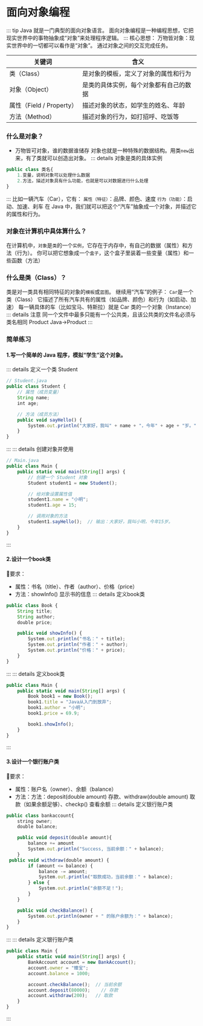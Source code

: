 # 面向对象编程
::: tip Java 就是一门典型的面向对象语言。
面向对象编程是一种编程思想，它把现实世界中的事物抽象成“对象”来处理程序逻辑。
:::
核心思想：
万物皆对象：现实世界中的一切都可以看作是“对象”。
通过对象之间的交互完成任务。

| 关键词                  | 含义                  |
| -------------------- | ------------------- |
| 类（Class）             | 是对象的模板，定义了对象的属性和行为  |
| 对象（Object）           | 是类的具体实例，每个对象都有自己的数据 |
| 属性（Field / Property） | 描述对象的状态，如学生的姓名、年龄   |
| 方法（Method）           | 描述对象的行为，如打招呼、吃饭等    |
### 什么是对象？
- 万物皆可对象，谁的数据谁储存
对象也就是一种特殊的数据结构。用类`new`出来，有了类就可以创造出对象。
::: details 对象是类的具体实例
```js
public class 类名{
	1.变量，说明对象可以处理什么数据
	2.方法，描述对象具有什么功能，也就是可以对数据进行什么处理
}
```
:::
比如一辆汽车（Car），它有：
`属性（特征）`：品牌、颜色、速度
`行为（功能）`：启动、加速、刹车
在 Java 中，我们就可以把这个“汽车”抽象成一个对象，并描述它的属性和行为。
### 对象在计算机中具体算什么？
在计算机中，`对象`是`类`的一个`实例`，它存在于内存中，有自己的数据（属性）和方法（行为）。
你可以把它想象成一个`盒子`，这个盒子里装着一些变量（属性）和一些函数（方法）
### 什么是类（Class）？
类是对一类具有相同特征的对象的`模板`或`蓝图`。
继续用“汽车”的例子：
`Car`是一个类（Class）
它描述了所有汽车共有的属性（如品牌、颜色）和行为（如启动、加速）
每一辆具体的车（比如宝马、特斯拉）就是 Car 类的一个对象（Instance）
::: details 注意
同一个文件中最多只能有一个公共类，且该公共类的文件名必须与类名相同
Product Java→Product
:::
### 简单练习
#### 1.写一个简单的 Java 程序，模拟“学生”这个对象。

::: details 定义一个类 Student
```js
// Student.java
public class Student {
    // 属性（成员变量）
    String name;
    int age;

    // 方法（成员方法）
    public void sayHello() {
        System.out.println("大家好，我叫" + name + "，今年" + age + "岁。");
    }
}
```
:::
::: details 创建对象并使用
```js
// Main.java
public class Main {
    public static void main(String[] args) {
        // 创建一个 Student 对象
        Student student1 = new Student();

        // 给对象设置属性值
        student1.name = "小明";
        student1.age = 15;

        // 调用对象的方法
        student1.sayHello();  // 输出：大家好，我叫小明，今年15岁。
    }
}
```
:::
#### 2.设计一个book类
:dart:要求：
- 属性：书名（title）、作者（author）、价格（price）
- 方法：showInfo() 显示书的信息
::: details 定义book类
```js
public class Book {
    String title;
    String author;
    double price;

    public void showInfo() {
        System.out.println("书名：" + title);
        System.out.println("作者：" + author);
        System.out.println("价格：" + price);
    }
}
```
:::
::: details 定义book类
```js
public class Main {
    public static void main(String[] args) {
        Book book1 = new Book();
        book1.title = "Java从入门到放弃";
        book1.author = "小明";
        book1.price = 69.9;

        book1.showInfo();
    }
}
```
:::
#### 3.设计一个银行账户类
:dart:要求：
- 属性：账户名（owner）、余额（balance）
- 方法：方法：deposit(double amount) 存款、withdraw(double amount) 取款（如果余额足够）、checkp() 查看余额
::: details 定义银行账户类
```js
public class bankaccount{
	string owner;
	double balance;

	public void deposit(double amount){
		balance += amount
		System.out.println("Success, 当前余额：" + balance);
	}
 public void withdraw(double amount) {
        if (amount <= balance) {
            balance -= amount;
            System.out.println("取款成功，当前余额：" + balance);
        } else {
            System.out.println("余额不足！");
        }
    }

    public void checkBalance() {
        System.out.println(owner + " 的账户余额为：" + balance);
    }
}
```
:::
::: details 定义银行账户类
```js
public class Main {
    public static void main(String[] args) {
        BankAccount account = new BankAccount();
        account.owner = "臻宝";
        account.balance = 1000;

        account.checkBalance();  // 当前余额
        account.deposit(80000);    // 存款
        account.withdraw(200);   // 取款
    }
}
```
:::